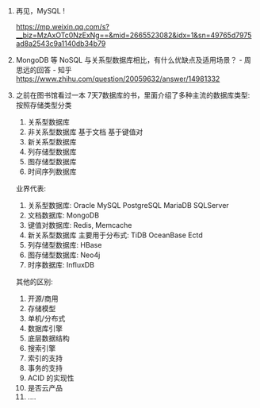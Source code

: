 1. 再见，MySQL !

   https://mp.weixin.qq.com/s?__biz=MzAxOTc0NzExNg==&mid=2665523082&idx=1&sn=49765d7975ad8a2543c9a1140db34b79
   
2. MongoDB 等 NoSQL 与关系型数据库相比，有什么优缺点及适用场景？ - 周思远的回答 - 知乎 https://www.zhihu.com/question/20059632/answer/14981332

3. 之前在图书馆看过一本 7天7数据库的书，里面介绍了多种主流的数据库类型:
   按照存储类型分类

   1. 关系型数据库
   2. 非关系型数据库
      基于文档
      基于键值对
   3. 新关系型数据库
   4. 列存储型数据库
   5. 图存储型数据库
   6. 时间序列数据库

   业界代表:

   1. 关系型数据库: Oracle MySQL PostgreSQL MariaDB SQLServer
   2. 文档数据库: MongoDB
   3. 键值对数据库: Redis,  Memcache
   4. 新关系型数据库 主要用于分布式: TiDB OceanBase  Ectd
   5. 列存储型数据库: HBase 
   6. 图存储型数据库: Neo4j
   7. 时序数据库: InfluxDB

   其他的区别:

   1. 开源/商用
   2. 存储模型
   3. 单机/分布式
   4. 数据库引擎
   5. 底层数据结构
   6. 搜索引擎
   7. 索引的支持
   8. 事务的支持
   9. ACID 的实现性
   10. 是否云产品
    11. ....